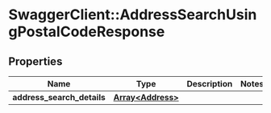 # SwaggerClient::AddressSearchUsingPostalCodeResponse

## Properties
Name | Type | Description | Notes
------------ | ------------- | ------------- | -------------
**address_search_details** | [**Array&lt;Address&gt;**](Address.md) |  | 

